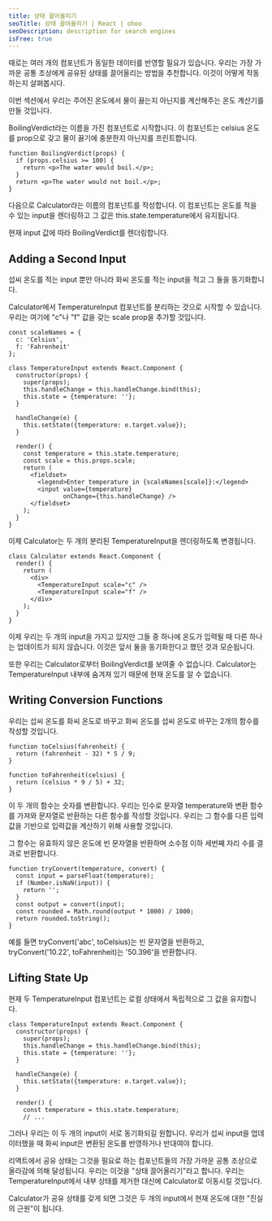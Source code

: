 ```yaml
---
title: 상태 끌어올리기
seoTitle: 상태 끌어올리기 | React | ohoo
seoDescription: description for search engines
isFree: true
---
```



때로는 여러 개의 컴포넌트가 동일한 데이터를 반영할 필요가 있습니다. 우리는 가장 가까운 공통 조상에게 공유된 상태를 끌어올리는 방법을 추천합니다. 이것이 어떻게 작동하는지 살펴봅시다.

이번 섹션에서 우리는 주어진 온도에서 물이 끓는지 아닌지를 계산해주는 온도 계산기를 만들 것입니다.

BoilingVerdict라는 이름을 가진 컴포넌트로 시작합니다. 이 컴포넌트는 celsius 온도를 prop으로 갖고 물이 끓기에 충분한지 아닌지를 프린트합니다.
```
function BoilingVerdict(props) {
  if (props.celsius >= 100) {
    return <p>The water would boil.</p>;
  }
  return <p>The water would not boil.</p>;
}
```

다음으로 Calculator라는 이름의 컴포넌트를 작성합니다. 이 컴포넌트는 온도를 적을 수 있는 input을 렌더링하고 그 값은 this.state.temperature에서 유지됩니다.

현재 input 값에 따라 BoilingVerdict를 렌더링합니다.


## Adding a Second Input
섭씨 온도를 적는 input 뿐만 아니라 화씨 온도를 적는 input을 적고 그 둘을 동기화합니다.

Calculator에서 TemperatureInput 컴포넌트를 분리하는 것으로 시작할 수 있습니다. 우리는 여기에 "c"나 "f" 값을 갖는 scale prop을 추가할 것입니다.
```
const scaleNames = {
  c: 'Celsius',
  f: 'Fahrenheit'
};

class TemperatureInput extends React.Component {
  constructor(props) {
    super(props);
    this.handleChange = this.handleChange.bind(this);
    this.state = {temperature: ''};
  }

  handleChange(e) {
    this.setState({temperature: e.target.value});
  }

  render() {
    const temperature = this.state.temperature;
    const scale = this.props.scale;
    return (
      <fieldset>
        <legend>Enter temperature in {scaleNames[scale]}:</legend>
        <input value={temperature}
               onChange={this.handleChange} />
      </fieldset>
    );
  }
}
```

이제 Calculator는 두 개의 분리된 TemperatureInput을 렌더링하도록 변경됩니다.
```
class Calculator extends React.Component {
  render() {
    return (
      <div>
        <TemperatureInput scale="c" />
        <TemperatureInput scale="f" />
      </div>
    );
  }
}
```

이제 우리는 두 개의 input을 가지고 있지만 그들 중 하나에 온도가 입력될 때 다른 하나는 업데이트가 되지 않습니다. 이것은 앞서 둘을 동기화한다고 했던 것과 모순됩니다.

또한 우리는 Calculator로부터 BoilingVerdict를 보여줄 수 없습니다. Calculator는 TemperatureInput 내부에 숨겨져 있기 때문에 현재 온도를 알 수 없습니다.


## Writing Conversion Functions
우리는 섭씨 온도를 화씨 온도로 바꾸고 화씨 온도를 섭씨 온도로 바꾸는 2개의 함수를 작성할 것입니다.
```
function toCelsius(fahrenheit) {
  return (fahrenheit - 32) * 5 / 9;
}

function toFahrenheit(celsius) {
  return (celsius * 9 / 5) + 32;
}
```

이 두 개의 함수는 숫자를 변환합니다. 우리는 인수로 문자열 temperature와 변환 함수를 가져와 문자열로 반환하는 다른 함수를 작성할 것입니다. 우리는 그 함수를 다른 입력값을 기반으로 입력값을 계산하기 위해 사용할 것입니다.

그 함수는 유효하지 않은 온도에 빈 문자열을 반환하며 소수점 이하 세번째 자리 수를 결과로 반환합니다.
```
function tryConvert(temperature, convert) {
  const input = parseFloat(temperature);
  if (Number.isNaN(input)) {
    return '';
  }
  const output = convert(input);
  const rounded = Math.round(output * 1000) / 1000;
  return rounded.toString();
}
```

예를 들면 tryConvert('abc', toCelsius)는 빈 문자열을 반환하고, tryConvert('10.22', toFahrenheit)는 '50.396'을 반환합니다.


## Lifting State Up
현재 두 TemperatureInput 컴포넌트는 로컬 상태에서 독립적으로 그 값을 유지합니다.
```
class TemperatureInput extends React.Component {
  constructor(props) {
    super(props);
    this.handleChange = this.handleChange.bind(this);
    this.state = {temperature: ''};
  }

  handleChange(e) {
    this.setState({temperature: e.target.value});
  }

  render() {
    const temperature = this.state.temperature;
    // ...  
```

그러나 우리는 이 두 개의 input이 서로 동기화되길 원합니다. 우리가 섭씨 input을 업데이터했을 때 화씨 input은 변환된 온도롤 반영하거나 반대여야 합니다.

리액트에서 공유 상태는 그것을 필요로 하는 컴포넌트들의 가장 가까운 공통 조상으로 올라감에 의해 달성됩니다. 우리는 이것을 "상태 끌어올리기"라고 합니다. 우리는 TemperatureInput에서 내부 상태를 제거한 대신에 Calculator로 이동시킬 것입니다.

Calculator가 공유 상태를 갖게 되면 그것은 두 개의 input에서 현재 온도에 대한 "진실의 근원"이 됩니다.



















































